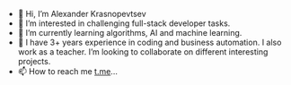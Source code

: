 - 👋 Hi, I’m Alexander Krasnopevtsev
- 👀 I’m interested in challenging full-stack developer tasks.
- 🌱 I’m currently learning algorithms, AI and machine learning.
- 💞️ I have 3+ years experience in coding and business automation. I also work as a teacher. I’m looking to collaborate on different interesting projects.
- 📫 How to reach me [t.me](https://t.me/krassler)...

<!---
krassler/krassler is a ✨ special ✨ repository because its `README.md` (this file) appears on your GitHub profile.
You can click the Preview link to take a look at your changes.
--->
